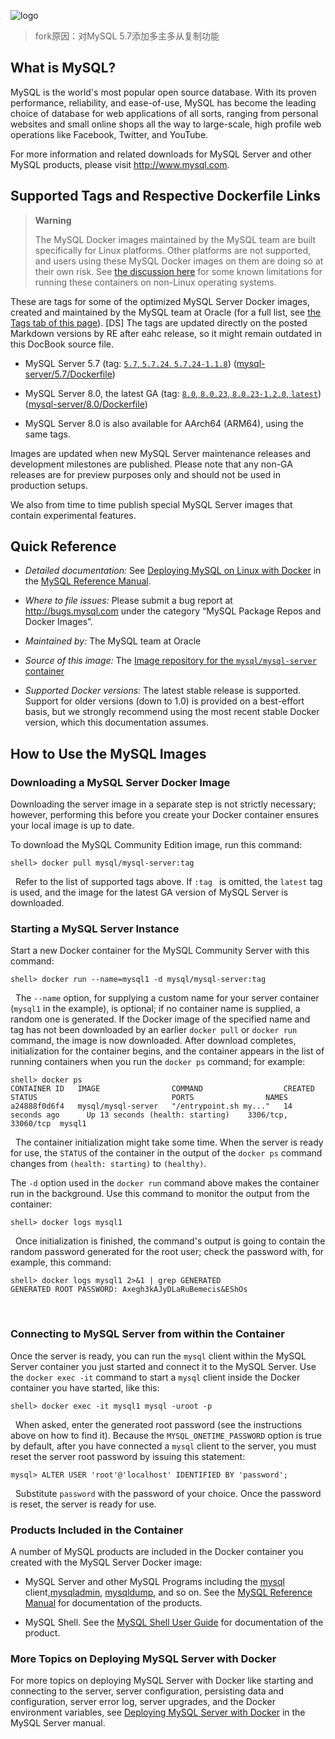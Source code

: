 ![logo](https://www.mysql.com/common/logos/logo-mysql-170x115.png)

> fork原因：对MySQL 5.7添加多主多从复制功能

What is MySQL?
--------------

MySQL is the world's most popular open source database. With its proven performance, reliability, and ease-of-use, MySQL has become the leading choice of database for web applications of all sorts, ranging from personal websites and small online shops all the way to large-scale, high profile web operations like Facebook, Twitter, and YouTube.

For more information and related downloads for MySQL Server and other MySQL products, please visit <http://www.mysql.com>.

Supported Tags and Respective Dockerfile Links
----------------------------------------------

> **Warning**
>
> The MySQL Docker images maintained by the MySQL team are built specifically for Linux platforms. Other platforms are not supported, and users using these MySQL Docker images on them are doing so at their own risk. See [the discussion here](https://dev.mysql.com/doc/refman/8.0/en/deploy-mysql-nonlinux-docker.html) for some known limitations for running these containers on non-Linux operating systems.

These are tags for some of the optimized MySQL Server Docker images, created and maintained by the MySQL team at Oracle (for a full list, see [the Tags tab of this page](https://hub.docker.com/r/mysql/mysql-server/tags/)). [DS] The tags are updated directly on the posted Markdown versions by RE after eahc release, so it might remain outdated in this DocBook source file.

-   MySQL Server 5.7 (tag: [`5.7`, `5.7.24`, `5.7.24-1.1.8`](https://github.com/mysql/mysql-docker/mysql-server/5.7/Dockerfile)) ([mysql-server/5.7/Dockerfile](https://github.com/mysql/mysql-docker/blob/mysql-server/5.7/Dockerfile))

-   MySQL Server 8.0, the latest GA (tag: [`8.0`, `8.0.23`, `8.0.23-1.2.0`, `latest`](https://github.com/mysql/mysql-docker/mysql-server/8.0/Dockerfile)) ([mysql-server/8.0/Dockerfile](https://github.com/mysql/mysql-docker/blob/mysql-server/8.0/Dockerfile))

-   MySQL Server 8.0 is also available for AArch64 (ARM64), using the same tags.

Images are updated when new MySQL Server maintenance releases and development milestones are published. Please note that any non-GA releases are for preview purposes only and should not be used in production setups.

We also from time to time publish special MySQL Server images that contain experimental features.

Quick Reference
---------------

-   *Detailed documentation:* See [Deploying MySQL on Linux with Docker](https://dev.mysql.com/doc/refman/8.0/en/linux-installation-docker.html) in the [MySQL Reference Manual](https://dev.mysql.com/doc/refman/8.0/en/).

-   *Where to file issues:* Please submit a bug report at <http://bugs.mysql.com> under the category “MySQL Package Repos and Docker Images”.

-   *Maintained by:* The MySQL team at Oracle

-   *Source of this image:* The [Image repository for the `mysql/mysql-server` container](https://github.com/mysql/mysql-docker)

-   *Supported Docker versions:* The latest stable release is supported. Support for older versions (down to 1.0) is provided on a best-effort basis, but we strongly recommend using the most recent stable Docker version, which this documentation assumes.

How to Use the MySQL Images
---------------------------

### Downloading a MySQL Server Docker Image

Downloading the server image in a separate step is not strictly necessary; however, performing this before you create your Docker container ensures your local image is up to date.

To download the MySQL Community Edition image, run this command:

    shell> docker pull mysql/mysql-server:tag
&nbsp;
Refer to the list of supported tags above. If `:tag
            ` is omitted, the `latest` tag is used, and the image for the latest GA version of MySQL Server is downloaded.

### Starting a MySQL Server Instance

Start a new Docker container for the MySQL Community Server with this command:

    shell> docker run --name=mysql1 -d mysql/mysql-server:tag
&nbsp;
The `--name` option, for supplying a custom name for your server container (`mysql1` in the example), is optional; if no container name is supplied, a random one is generated. If the Docker image of the specified name and tag has not been downloaded by an earlier `docker pull` or `docker run` command, the image is now downloaded. After download completes, initialization for the container begins, and the container appears in the list of running containers when you run the `docker ps` command; for example:

    shell> docker ps
    CONTAINER ID   IMAGE                COMMAND                  CREATED             STATUS                              PORTS                NAMES
    a24888f0d6f4   mysql/mysql-server   "/entrypoint.sh my..."   14 seconds ago      Up 13 seconds (health: starting)    3306/tcp, 33060/tcp  mysql1
&nbsp;
The container initialization might take some time. When the server is ready for use, the `STATUS` of the container in the output of the `docker ps` command changes from `(health: starting)` to `(healthy)`.

The `-d` option used in the `docker
        run` command above makes the container run in the background. Use this command to monitor the output from the container:

    shell> docker logs mysql1
&nbsp;
Once initialization is finished, the command's output is going to contain the random password generated for the root user; check the password with, for example, this command:

    shell> docker logs mysql1 2>&1 | grep GENERATED
    GENERATED ROOT PASSWORD: Axegh3kAJyDLaRuBemecis&EShOs
&nbsp;
### Connecting to MySQL Server from within the Container

Once the server is ready, you can run the `mysql` client within the MySQL Server container you just started and connect it to the MySQL Server. Use the `docker exec -it` command to start a `mysql` client inside the Docker container you have started, like this:

    shell> docker exec -it mysql1 mysql -uroot -p
&nbsp;
When asked, enter the generated root password (see the instructions above on how to find it). Because the `MYSQL_ONETIME_PASSWORD` option is true by default, after you have connected a `mysql` client to the server, you must reset the server root password by issuing this statement:

    mysql> ALTER USER 'root'@'localhost' IDENTIFIED BY 'password';
&nbsp;
Substitute `password` with the password of your choice. Once the password is reset, the server is ready for use.

### Products Included in the Container

A number of MySQL products are included in the Docker container you created with the MySQL Server Docker image:

-   MySQL Server and other MySQL Programs including the [mysql](https://dev.mysql.com/doc/refman/8.0/en/mysql.html) client,[mysqladmin](https://dev.mysql.com/doc/refman/8.0/en/mysqladmin.html), [mysqldump](https://dev.mysql.com/doc/refman/8.0/en/mysqldump.html), and so on. See the [MySQL Reference Manual](https://dev.mysql.com/doc/refman/8.0/en/programs-overview.html) for documentation of the products.

-   MySQL Shell. See the [MySQL Shell User Guide](https://dev.mysql.com/doc/refman/8.0/en/mysql-shell.html) for documentation of the product.

### More Topics on Deploying MySQL Server with Docker

For more topics on deploying MySQL Server with Docker like starting and connecting to the server, server configuration, persisting data and configuration, server error log, server upgrades, and the Docker environment variables, see [Deploying MySQL Server with Docker](https://dev.mysql.com/doc/refman/8.0/en/linux-installation-docker.html) in the MySQL Server manual.
